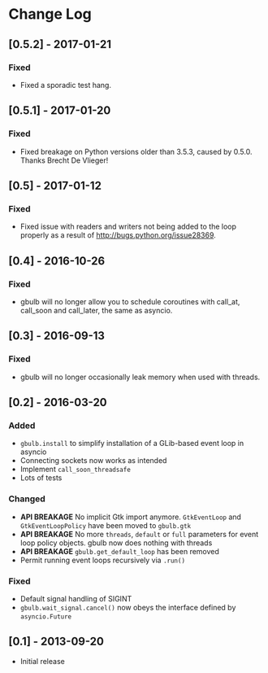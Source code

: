 # Change Log
## [0.5.2] - 2017-01-21

### Fixed
 - Fixed a sporadic test hang.

## [0.5.1] - 2017-01-20

### Fixed
 - Fixed breakage on Python versions older than 3.5.3, caused by 0.5.0. Thanks Brecht De Vlieger!

## [0.5] - 2017-01-12

### Fixed
 - Fixed issue with readers and writers not being added to the loop properly as
   a result of http://bugs.python.org/issue28369.

## [0.4] - 2016-10-26

### Fixed
 - gbulb will no longer allow you to schedule coroutines with call_at,
   call_soon and call_later, the same as asyncio.

## [0.3] - 2016-09-13

### Fixed
 - gbulb will no longer occasionally leak memory when used with threads.

## [0.2] - 2016-03-20
### Added
 - `gbulb.install` to simplify installation of a GLib-based event loop in
   asyncio
 - Connecting sockets now works as intended
 - Implement `call_soon_threadsafe`
 - Lots of tests

### Changed
 - **API BREAKAGE** No implicit Gtk import anymore. `GtkEventLoop` and `GtkEventLoopPolicy` have
   been moved to `gbulb.gtk`
 - **API BREAKAGE** No more `threads`, `default` or `full` parameters for event
   loop policy objects. gbulb now does nothing with threads
 - **API BREAKAGE** `gbulb.get_default_loop` has been removed
 - Permit running event loops recursively via `.run()`

### Fixed
 - Default signal handling of SIGINT
 - `gbulb.wait_signal.cancel()` now obeys the interface defined by
   `asyncio.Future`

## [0.1] - 2013-09-20
 - Initial release
